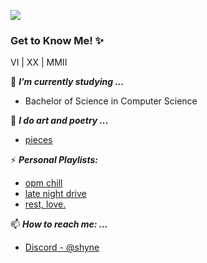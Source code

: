 
![](images/GREET.png)

### Get to Know Me! ✨


VI | XX | MMII


🌱 ***I’m currently studying ...***
- Bachelor of Science in Computer Science

🎨 ***I do art and poetry ...***
- [pieces](https://drive.google.com/drive/folders/1cCEke-TWFTla1SLTt_YBadDWkueij1j3?usp=sharing)

⚡ ***Personal Playlists:***
- [opm chill](https://open.spotify.com/playlist/40zEvjWmDE6NMvee6lO1ds?si=90ed2d9a4fd74538)
- [late night drive](https://open.spotify.com/playlist/74I58DapeLEPW5US4yOcbZ?si=a32b5bd673884e7a)
- [rest, love.](https://open.spotify.com/playlist/16isCOZdFzRoaPCl8GuK14?si=1f3c988db9314ea3)

📫 ***How to reach me: ...*** 
- [Discord - @shyne](https://discordapp.com/users/shyne#9038)
